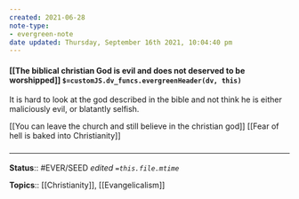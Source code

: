 ```yaml
---
created: 2021-06-28
note-type:
- evergreen-note
date updated: Thursday, September 16th 2021, 10:04:40 pm
---
```


#### [[The biblical christian God is evil and does not deserved to be worshipped]] `$=customJS.dv_funcs.evergreenHeader(dv, this)`

It is hard to look at the god described in the bible and not think he is either maliciously evil, or blatantly selfish.

[[You can leave the church and still believe in the christian god]]
[[Fear of hell is baked into Christianity]]

### <hr class="footnote"/>

**Status**:: #EVER/SEED
*edited `=this.file.mtime`*

**Topics**:: [[Christianity]], [[Evangelicalism]]

